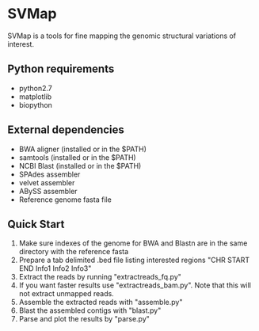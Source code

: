 # SVMap
SVMap is a tools for fine mapping the genomic structural variations of interest.

## Python requirements
- python2.7
- matplotlib
- biopython
## External dependencies
- BWA aligner (installed or in the $PATH)
- samtools (installed or in the $PATH)
- NCBI Blast (installed or in the $PATH)
- SPAdes assembler
- velvet assembler
- ABySS assembler
- Reference genome fasta file

## Quick Start
1. Make sure indexes of the genome for BWA and Blastn are in the same directory with the reference fasta
2. Prepare a tab delimited .bed file listing interested regions
    "CHR START	END	Info1	Info2	Info3"
3. Extract the reads by running "extractreads_fq.py"
4. If you want faster results use "extractreads_bam.py". Note that this will not extract unmapped reads.
5. Assemble the extracted reads with "assemble.py"
6. Blast the assembled contigs with "blast.py"
7. Parse and plot the results by "parse.py"
